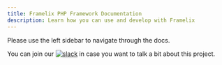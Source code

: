 ```yaml
---
title: Framelix PHP Framework Documentation
description: Learn how you can use and develop with Framelix
---
```


Please use the left sidebar to navigate through the docs.

You can join our [![slack](https://img.shields.io/badge/Slack%20Chat-4A154B?logo=slack&logoColor=white)](https://scripts.0x.at/github-webhooks/slack-join/) in case you want to talk a bit about this project.